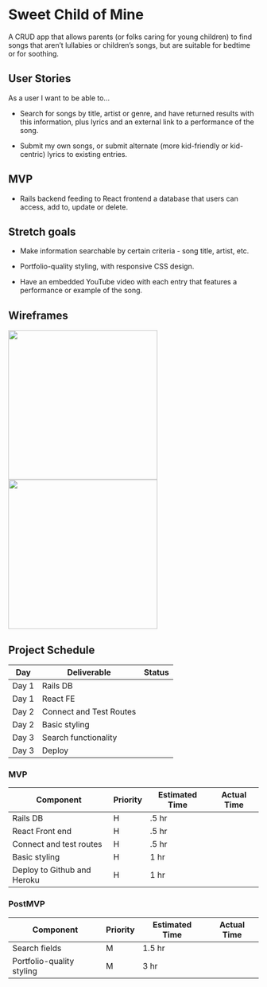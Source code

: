 # Sweet Child of Mine

A CRUD app that allows parents (or folks caring for young children) to find songs that aren’t lullabies or children’s songs, but are suitable for bedtime or for soothing.

## User Stories

As a user I want to be able to...

- Search for songs by title, artist or genre, and have returned results with this information, plus lyrics and an external link to a performance of the song. 

- Submit my own songs, or submit alternate (more kid-friendly or kid-centric) lyrics to existing entries. 

## MVP

- Rails backend feeding to React frontend a database that users can access, add to, update or delete.

## Stretch goals

- Make information searchable by certain criteria - song title, artist, etc.

- Portfolio-quality styling, with responsive CSS design.

- Have an embedded YouTube video with each entry that features a performance or example of the song.

## Wireframes

<img src="/images/IMG_3178.JPG" width="300px" height="auto">
<img src="/images/IMG_3179.JPG" width="300px" height="auto">

## Project Schedule

Day | Deliverable | Status 
--- | ----------- | ------
Day 1 | Rails DB  |
Day 1 | React FE  |
Day 2 | Connect and Test Routes |
Day 2 | Basic styling |
Day 3 | Search functionality |
Day 3 | Deploy | 


### MVP

Component | Priority   | Estimated Time | Actual Time 
----------| ---------- | ---------------| -------------
Rails DB | H | .5 hr |
React Front end | H | .5 hr |
Connect and test routes | H | .5 hr
Basic styling | H | 1 hr |
Deploy to Github and Heroku | H | 1 hr

### PostMVP

Component | Priority   | Estimated Time | Actual Time 
----------| ---------- | ---------------| -------------
Search fields | M | 1.5 hr
Portfolio-quality styling | M | 3 hr




